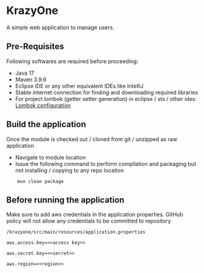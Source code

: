 # KrazyOne

A simple web application to manage users.

## Pre-Requisites

Following softwares are required before proceeding:

- Java 17
- Maven 3.9.6
- Eclipse IDE or any other equivalent IDEs like IntelliJ
- Stable internet connection for finding and downloading required libraries
- For project lombok (getter setter generation) in eclipse / sts / other ides:
	[Lombok configuration](https://stackoverflow.com/a/45217235/3247644)

## Build the application

Once the module is checked out / cloned from git / unzipped as raw application
- Navigate to module location
- Issue the following command to perform compilation and packaging but not installing / copying to any repo location

```
	mvn clean package
```
## Before running the application
Make sure to add aws credentials in the application properties. GitHub policy will not allow any credentials to be committed to repository
```
/krazyone/src/main/resources/application.properties

aws.access.key=<<access key>>

aws.secret.key=<<secret>>

aws.region=<<region>>
```